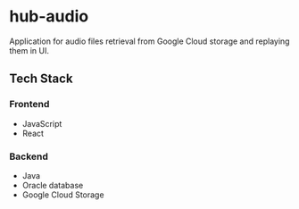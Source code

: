 # hub-audio
Application for audio files retrieval from Google Cloud storage and replaying them in UI.

## Tech Stack

### Frontend
 - JavaScript
 - React

### Backend
 - Java
 - Oracle database
 - Google Cloud Storage

